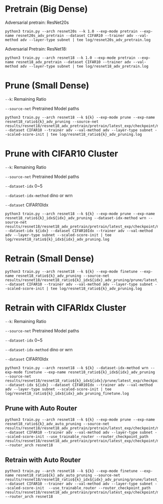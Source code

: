 # Pretrain (Big Dense)

Adversarial pretrain: ResNet20s
```
python3 train.py --arch resnet20s --k 1.0 --exp-mode pretrain --exp-name resnet20s_adv_pretrain --dataset CIFAR10 --trainer adv --val-method adv --layer-type subnet | tee log/resnet20s_adv_pretrain.log
```

Adversarial Pretrain: ResNet18:
```
python3 train.py --arch resnet18 --k 1.0 --exp-mode pretrain --exp-name resnet18_adv_pretrain --dataset CIFAR10 --trainer adv --val-method adv --layer-type subnet | tee log/resnet18_adv_pretrain.log
```

# Prune (Small Dense)

`--k`: Remaining Ratio

`--source-net` Pretrained Model paths

```
python3 train.py --arch resnet18 --k ${k} --exp-mode prune --exp-name resnet18_ratio${k}_adv_pruning --source-net results/resnet18/resnet18_adv_pretrain/pretrain/latest_exp/checkpoint/model_best.pth.tar --dataset CIFAR10 --trainer adv --val-method adv --layer-type subnet --scaled-score-init | tee log/resnet18_ratio${k}_adv_pruning.log
```

# Prune with CIFAR10 Cluster
`--k`: Remaining Ratio

`--source-net` Pretrained Model paths

`--dataset-idx` 0~5

`--dataset-idx-method` dino or wrn

`--dataset` CIFAR10Idx

```
python3 train.py --arch resnet18 --k ${k} --exp-mode prune --exp-name resnet18_ratio${k}_idx${idx}_adv_pruning --dataset-idx-method wrn --source-net results/resnet18/resnet18_adv_pretrain/pretrain/latest_exp/checkpoint/model_best.pth.tar --dataset-idx ${idx} --dataset CIFAR10Idx --trainer adv --val-method adv --layer-type subnet --scaled-score-init | tee log/resnet18_ratio${k}_idx${idx}_adv_pruning.log
```

# Retrain (Small Dense)

```
python3 train.py --arch resnet18 --k ${k} --exp-mode finetune --exp-name resnet18_ratio${k}_adv_pruning --source-net results/resnet18/resnet18_ratio${k}_idx${idx}_adv_pruning/prune/latest_exp/checkpoint/model_best.pth.tar --dataset CIFAR10 --trainer adv --val-method adv --layer-type subnet --scaled-score-init | tee log/resnet18_ratio${k}_adv_pruning.log
```

# Retrain with CIFARIdx Cluster

`--k`: Remaining Ratio

`--source-net` Pretrained Model paths

`--dataset-idx` 0~5

`--dataset-idx-method` dino or wrn

`--dataset` CIFAR10Idx

```
python3 train.py --arch resnet18 --k ${k} --dataset-idx-method wrn --exp-mode finetune --exp-name resnet18_ratio${k}_idx${idx}_adv_pruning --source-net results/resnet18/resnet18_ratio${k}_idx${idx}/prune/latest_exp/checkpoint/model_best.pth.tar --dataset-idx ${idx} --dataset CIFAR10Idx --trainer adv --val-method adv --layer-type subnet --scaled-score-init | tee log/resnet18_ratio${k}_idx${idx}_adv_pruning_finetune.log
```

## Prune with Auto Router
```
python3 train.py --arch resnet18 --k ${k} --exp-mode prune --exp-name resnet18_ratio${k}_adv_auto_pruning --source-net results/resnet18/resnet18_adv_pretrain/pretrain/latest_exp/checkpoint/model_best.pth.tar --dataset CIFAR10 --trainer adv --val-method adv --layer-type subnet --scaled-score-init --use_trainable_router --router_checkpoint_path results/resnet18/resnet18_adv_pretrain/pretrain/latest_exp/checkpoint/model_best.pth.tar --router_arch resnet18
```
## Retrain with Auto Router
```
python3 train.py --arch resnet18 --k ${k} --exp-mode finetune --exp-name resnet18_ratio${k}_adv_auto_pruning --source-net results/resnet18/resnet18_ratio${k}_idx${idx}_adv_pruning/prune/latest_exp/checkpoint/model_best.pth.tar --dataset CIFAR10 --trainer adv --val-method adv --layer-type subnet --scaled-score-init  --use_trainable_router --router_checkpoint_path results/resnet18/resnet18_adv_pretrain/pretrain/latest_exp/checkpoint/model_best.pth.tar --router_arch resnet18
```
